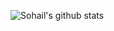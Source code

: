 ![Sohail's github stats](https://github-readme-stats.vercel.app/api?username=talk2sohail&count_private=true)
